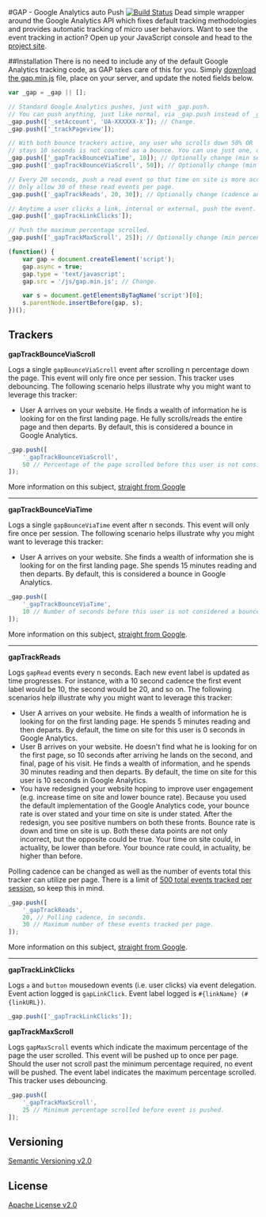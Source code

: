 #GAP - Google Analytics auto Push [![Build Status](https://travis-ci.org/rockymadden/gap.png?branch=master)](https://travis-ci.org/rockymadden/gap)
Dead simple wrapper around the Google Analytics API which fixes default tracking methodologies and provides automatic tracking of micro user behaviors. Want to see the event tracking in action? Open up your JavaScript console and head to the [project site](http://rockymadden.com/gap/).

##Installation
There is no need to include any of the default Google Analytics tracking code, as GAP takes care of this for you. Simply [download the gap.min.js](https://github.com/rockymadden/gap/releases) file, place on your server, and update the noted fields below.

```javascript
var _gap = _gap || [];

// Standard Google Analytics pushes, just with _gap.push. 
// You can push anything, just like normal, via _gap.push instead of _gaq.push.
_gap.push(['_setAccount', 'UA-XXXXXX-X']); // Change.
_gap.push(['_trackPageview']);

// With both bounce trackers active, any user who scrolls down 50% OR
// stays 10 seconds is not counted as a bounce. You can use just one, or none.
_gap.push(['_gapTrackBounceViaTime', 10]); // Optionally change (min seconds).
_gap.push(['_gapTrackBounceViaScroll', 50]); // Optionally change (min percentage).

// Every 20 seconds, push a read event so that time on site is more accurate.
// Only allow 30 of these read events per page.
_gap.push(['_gapTrackReads', 20, 30]); // Optionally change (cadence and max read events per page).

// Anytime a user clicks a link, internal or external, push the event.
_gap.push(['_gapTrackLinkClicks']);

// Push the maximum percentage scrolled.
_gap.push(['_gapTrackMaxScroll', 25]); // Optionally change (min percentage).

(function() {
	var gap = document.createElement('script');
	gap.async = true;
	gap.type = 'text/javascript';
	gap.src = '/js/gap.min.js'; // Change.

	var s = document.getElementsByTagName('script')[0];
	s.parentNode.insertBefore(gap, s);
})();
```

## Trackers

__gapTrackBounceViaScroll__

Logs a single ```gapBounceViaScroll``` event after scrolling n percentage down the page. This event will only fire once per session. This tracker uses debouncing. The following scenario helps illustrate why you might want to leverage this tracker: 

* User A arrives on your website. He finds a wealth of information he is looking for on the first landing page. He fully scrolls/reads the entire page and then departs. By default, this is considered a bounce in Google Analytics.


```javascript
_gap.push([
	'_gapTrackBounceViaScroll',
	50 // Percentage of the page scrolled before this user is not considered a bounce.
]);
```

More information on this subject, [straight from Google](http://analytics.blogspot.com/2012/07/tracking-adjusted-bounce-rate-in-google.html)

-----

__gapTrackBounceViaTime__

Logs a single ```gapBounceViaTime``` event after n seconds. This event will only fire once per session. The following scenario helps illustrate why you might want to leverage this tracker: 

* User A arrives on your website. She finds a wealth of information she is looking for on the first landing page. She spends 15 minutes reading and then departs. By default, this is considered a bounce in Google Analytics.

```javascript
_gap.push([
	'_gapTrackBounceViaTime',
	10 // Number of seconds before this user is not considered a bounce.
]);
```

More information on this subject, [straight from Google](http://analytics.blogspot.com/2012/07/tracking-adjusted-bounce-rate-in-google.html).

-----

__gapTrackReads__

Logs ```gapRead``` events every n seconds. Each new event label is updated as time progresses. For instance, with a 10 second cadence the first event label would be 10, the second would be 20, and so on. The following scenarios help illustrate why you might want to leverage this tracker: 

* User A arrives on your website. He finds a wealth of information he is looking for on the first landing page. He spends 5 minutes reading and then departs. By default, the time on site for this user is 0 seconds in Google Analytics.
* User B arrives on your website. He doesn't find what he is looking for on the first page, so 10 seconds after arriving he lands on the second, and final, page of his visit. He finds a wealth of information, and he spends 30 minutes reading and then departs. By default, the time on site for this user is 10 seconds in Google Analytics.
* You have redesigned your website hoping to improve user engagement (e.g. increase time on site and lower bounce rate). Because you used the default implementation of the Google Analytics code, your bounce rate is over stated and your time on site is under stated. After the redesign, you see positive numbers on both these fronts. Bounce rate is down and time on site is up. Both these data points are not only incorrect, but the opposite could be true. Your time on site could, in actuality, be lower than before. Your bounce rate could, in actuality, be higher than before.

Polling cadence can be changed as well as the number of events total this tracker can utilize per page. There is a limit of [500 total events tracked per session](https://developers.google.com/analytics/devguides/collection/gajs/limits-quotas), so keep this in mind.

```javascript
_gap.push([
	'_gapTrackReads',
	20, // Polling cadence, in seconds.
	30 // Maximum number of these events tracked per page.
]);
```

More information on this subject, [straight from Google](http://analytics.blogspot.com/2012/07/tracking-adjusted-bounce-rate-in-google.html).

-----

__gapTrackLinkClicks__

Logs ```a``` and ```button``` mousedown events (i.e. user clicks) via event delegation. Event action logged is ```gapLinkClick```. Event label logged is ```#{linkName} (#{linkURL})```.

```javascript
_gap.push(['_gapTrackLinkClicks']);
```

__gapTrackMaxScroll__

Logs ```gapMaxScroll``` events which indicate the maximum percentage of the page the user scrolled. This event will be pushed up to once per page. Should the user not scroll past the minimum percentage required, no event will be pushed. The event label indicates the maximum percentage scrolled. This tracker uses debouncing.

```javascript
_gap.push([
	'_gapTrackMaxScroll',
	25 // Minimum percentage scrolled before event is pushed.
]);
```

## Versioning
[Semantic Versioning v2.0](http://semver.org/)

## License
[Apache License v2.0](http://www.apache.org/licenses/LICENSE-2.0)